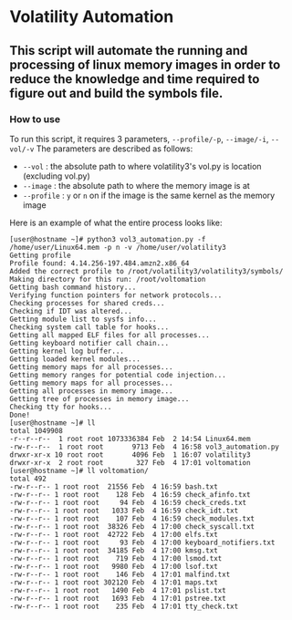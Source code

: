 # Volatility Automation

## This script will automate the running and processing of linux memory images in order to reduce the knowledge and time required to figure out and build the symbols file.

### How to use
To run this script, it requires 3 parameters, `--profile/-p`, `--image/-i`, `--vol/-v`
The parameters are described as follows:
- `--vol` : the absolute path to where volatility3's vol.py is location (excluding vol.py)
- `--image` : the absolute path to where the memory image is at
- `--profile` : `y` or `n` on if the image is the same kernel as the memory image

Here is an example of what the entire process looks like:
```
[user@hostname ~]# python3 vol3_automation.py -f /home/user/Linux64.mem -p n -v /home/user/volatility3
Getting profile
Profile found: 4.14.256-197.484.amzn2.x86_64
Added the correct profile to /root/volatility3/volatility3/symbols/
Making directory for this run: /root/voltomation
Getting bash command history...
Verifying function pointers for network protocols...
Checking processes for shared creds...
Checking if IDT was altered...
Getting module list to sysfs info...
Checking system call table for hooks...
Getting all mapped ELF files for all processes...
Getting keyboard notifier call chain...
Getting kernel log buffer...
Getting loaded kernel modules...
Getting memory maps for all processes...
Getting memory ranges for potential code injection...
Getting memory maps for all processes...
Getting all processes in memory image...
Getting tree of processes in memory image...
Checking tty for hooks...
Done!
[user@hostname ~]# ll
total 1049908
-r--r--r--  1 root root 1073336384 Feb  2 14:54 Linux64.mem
-rw-r--r--  1 root root       9713 Feb  4 16:58 vol3_automation.py
drwxr-xr-x 10 root root       4096 Feb  1 16:07 volatility3
drwxr-xr-x  2 root root        327 Feb  4 17:01 voltomation
[user@hostname ~]# ll voltomation/
total 492
-rw-r--r-- 1 root root  21556 Feb  4 16:59 bash.txt
-rw-r--r-- 1 root root    128 Feb  4 16:59 check_afinfo.txt
-rw-r--r-- 1 root root     94 Feb  4 16:59 check_creds.txt
-rw-r--r-- 1 root root   1033 Feb  4 16:59 check_idt.txt
-rw-r--r-- 1 root root    107 Feb  4 16:59 check_modules.txt
-rw-r--r-- 1 root root  38326 Feb  4 17:00 check_syscall.txt
-rw-r--r-- 1 root root  42722 Feb  4 17:00 elfs.txt
-rw-r--r-- 1 root root     93 Feb  4 17:00 keyboard_notifiers.txt
-rw-r--r-- 1 root root  34185 Feb  4 17:00 kmsg.txt
-rw-r--r-- 1 root root    719 Feb  4 17:00 lsmod.txt
-rw-r--r-- 1 root root   9980 Feb  4 17:00 lsof.txt
-rw-r--r-- 1 root root    146 Feb  4 17:01 malfind.txt
-rw-r--r-- 1 root root 302120 Feb  4 17:01 maps.txt
-rw-r--r-- 1 root root   1490 Feb  4 17:01 pslist.txt
-rw-r--r-- 1 root root   1693 Feb  4 17:01 pstree.txt
-rw-r--r-- 1 root root    235 Feb  4 17:01 tty_check.txt
```
